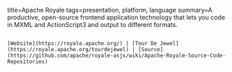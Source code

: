 title=Apache Royale
tags=presentation, platform, language
summary=A productive, open-source frontend application technology that lets you code in MXML and ActionScript3 and output to different formats.
~~~~~~

[Website](https://royale.apache.org/) | [Tour De Jewel](https://royale.apache.org/tourdejewel) | [Source](https://github.com/apache/royale-asjs/wiki/Apache-Royale-Source-Code-Repositories)

